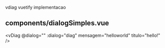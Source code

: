 vdiag
vuetify implementacao

## components/dialogSimples.vue

<vDiag @dialog="" :dialog="diag" mensagem="helloworld" titulo="hello!" />
